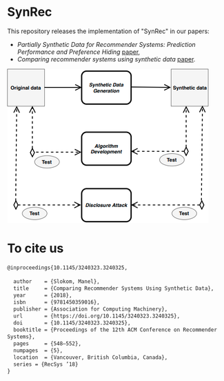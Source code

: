 # SynRec
This repository releases the implementation of "SynRec" in our papers: 
* *Partially Synthetic Data for Recommender Systems: Prediction Performance and Preference Hiding* [paper](http://google.com), 
* *Comparing recommender systems using synthetic data* [paper](https://dl.acm.org/doi/abs/10.1145/3240323.3240325).


![Diagram](diagramSynRec.jpg)

# To cite us
```
@inproceedings{10.1145/3240323.3240325,

  author    = {Slokom, Manel}, 
  title     = {Comparing Recommender Systems Using Synthetic Data},
  year      = {2018},
  isbn      = {9781450359016},
  publisher = {Association for Computing Machinery},
  url       = {https://doi.org/10.1145/3240323.3240325},
  doi       = {10.1145/3240323.3240325},
  booktitle = {Proceedings of the 12th ACM Conference on Recommender Systems},
  pages     = {548–552},
  numpages  = {5},
  location  = {Vancouver, British Columbia, Canada},
  series = {RecSys ’18}
}
```

